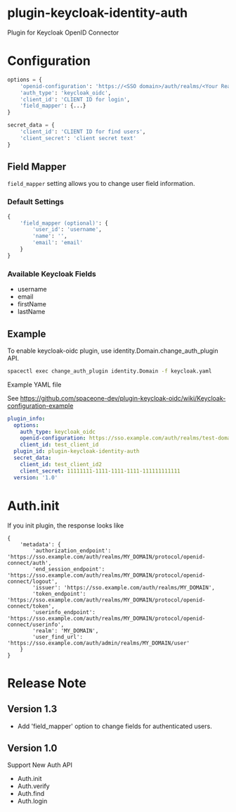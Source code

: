# plugin-keycloak-identity-auth

Plugin for Keycloak OpenID Connector


# Configuration

~~~python
options = {
    'openid-configuration': 'https://<SSO domain>/auth/realms/<Your Realm>/.well-known/openid-configuration',
    'auth_type': 'keycloak_oidc',
    'client_id': 'CLIENT ID for login',
    'field_mapper': {...}
}

secret_data = {
	'client_id': 'CLIENT ID for find users',
	'client_secret': 'client secret text'
}
~~~

## Field Mapper
`field_mapper` setting allows you to change user field information.
  
### Default Settings
~~~python
{
    'field_mapper (optional)': {
        'user_id': 'username',
        'name': '',
        'email': 'email'
    }
}
~~~
### Available Keycloak Fields
  * username
  * email
  * firstName
  * lastName

## Example

To enable keycloak-oidc plugin,
use identity.Domain.change_auth_plugin API.


~~~bash
spacectl exec change_auth_plugin identity.Domain -f keycloak.yaml
~~~

Example YAML file

See https://github.com/spaceone-dev/plugin-keycloak-oidc/wiki/Keycloak-configuration-example

~~~yaml
plugin_info:
  options:
    auth_type: keycloak_oidc
    openid-configuration: https://sso.example.com/auth/realms/test-domain/.well-known/openid-configuration
    client_id: test_client_id
  plugin_id: plugin-keycloak-identity-auth
  secret_data:
    client_id: test_client_id2
    client_secret: 11111111-1111-1111-1111-111111111111
  version: '1.0'
~~~

# Auth.init

If you init plugin, the response looks like

~~~
{
    'metadata': {
		'authorization_endpoint': 'https://sso.example.com/auth/realms/MY_DOMAIN/protocol/openid-connect/auth',
        'end_session_endpoint': 'https://sso.example.com/auth/realms/MY_DOMAIN/protocol/openid-connect/logout',
        'issuer': 'https://sso.example.com/auth/realms/MY_DOMAIN',
        'token_endpoint': 'https://sso.example.com/auth/realms/MY_DOMAIN/protocol/openid-connect/token',
        'userinfo_endpoint': 'https://sso.example.com/auth/realms/MY_DOMAIN/protocol/openid-connect/userinfo',
        'realm': 'MY_DOMAIN',
        'user_find_url': 'https://sso.example.com/auth/admin/realms/MY_DOMAIN/user'
    }
}
~~~

# Release Note

## Version 1.3
- Add 'field_mapper' option to change fields for authenticated users.

## Version 1.0

Support New Auth API
* Auth.init
* Auth.verify
* Auth.find
* Auth.login
